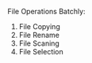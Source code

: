 File Operations Batchly:
  1. File Copying
  2. File Rename
  3. File Scaning
  4. File Selection
 
